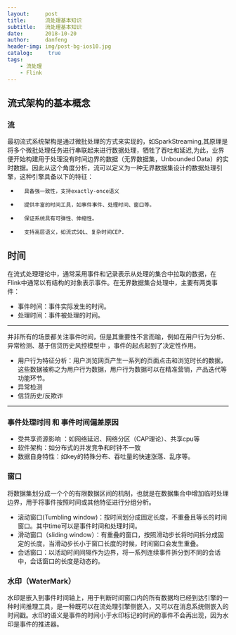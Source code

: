 ```yaml
---
layout:     post
title:      流处理基本知识
subtitle:   流处理基本知识
date:       2018-10-20
author:     danfeng
header-img: img/post-bg-ios10.jpg
catalog: 	 true
tags:
    - 流处理
    - Flink
---       
```


## 流式架构的基本概念
  ### 流
  最初流式系统架构是通过微批处理的方式来实现的，如SparkStreaming,其原理是将多个微批处理任务进行串联起来进行数据处理，牺牲了吞吐和延迟,为此，业界便开始构建用于处理没有时间边界的数据（无界数据集，Unbounded Data）的实时数据。因此从这个角度分析，流可以定义为一种无界数据集设计的数据处理引擎，这种引擎具备以下的特征：
-       具备强一致性，支持exactly-once语义
-       提供丰富的时间工具，如事件事件、处理时间、窗口等。
-       保证系统具有可弹性、伸缩性。
-       支持高层语义，如流式SQL、复杂时间CEP.
## 时间
   在流式处理理论中，通常采用事件和记录表示从处理的集合中拉取的数据，在Flink中通常以有结构的对象表示事件。在无界数据集合处理中，主要有两类事件：
-  事件时间：事件实际发生的时间。
-  处理时间：事件被处理的时间。

---

并非所有的场景都关注事件时间，但是其重要性不言而喻，例如在用户行为分析、异常检测、基于信贷历史风控模型中
，事件的起点起到了决定性作用。
-  用户行为特征分析：用户浏览网页产生一系列的页面点击和浏览时长的数据，这些数据被称之为用户行为数据，用户行为数据可以在精准营销，产品迭代等功能环节。
-  异常检测 
-  信贷历史/反欺诈
  

---
### 事件处理时间 和 事件时间偏差原因
-   受共享资源影响 ：如网络延迟、网络分区（CAP理论）、共享cpu等
-   软件架构：如分布式的并发竞争和时钟不一致
-   数据自身特性：如key的特殊分布、吞吐量的快速涨落、乱序等。
### 窗口
将数据集划分成一个个的有限数据区间的机制，也就是在数据集合中增加临时处理边界，用于将事件按照时间或其他特征进行分组分析。
-    滚动窗口(Tumbling window)：按时间划分成固定长度，不重叠且等长的时间窗口。其中time可以是事件时间和处理时间。
-    滑动窗口（sliding window）：有重叠的窗口，按照滑动步长将时间拆分成固定的长度，当滑动步长小于窗口长度的时候，时间窗口会发生重叠。
-    会话窗口：以活动时间间隔作为边界，将一系列连续事件拆分到不同的会话中，会话窗口的长度是动态的。
### 水印（WaterMark）
  水印是嵌入到事件时间轴上，用于判断时间窗口内的所有数据均已经到达引擎的一种时间推理工具，是一种既可以在流处理引擎侧嵌入，又可以在消息系统侧嵌入的时间戳。水印的语义是事件的时间小于水印标记的时间的事件不会再出现，因为水印是事件的推进器。


  
  
 
